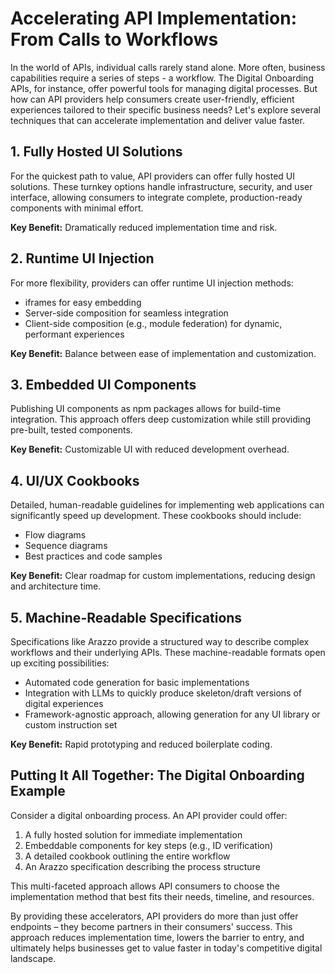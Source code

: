 # Accelerating API Implementation: From Calls to Workflows

In the world of APIs, individual calls rarely stand alone. More often, business capabilities require a series of steps - a workflow. The Digital Onboarding APIs, for instance, offer powerful tools for managing digital processes. But how can API providers help consumers create user-friendly, efficient experiences tailored to their specific business needs? Let's explore several techniques that can accelerate implementation and deliver value faster.

## 1. Fully Hosted UI Solutions

For the quickest path to value, API providers can offer fully hosted UI solutions. These turnkey options handle infrastructure, security, and user interface, allowing consumers to integrate complete, production-ready components with minimal effort.

**Key Benefit:** Dramatically reduced implementation time and risk.

## 2. Runtime UI Injection

For more flexibility, providers can offer runtime UI injection methods:
- iframes for easy embedding
- Server-side composition for seamless integration
- Client-side composition (e.g., module federation) for dynamic, performant experiences

**Key Benefit:** Balance between ease of implementation and customization.

## 3. Embedded UI Components

Publishing UI components as npm packages allows for build-time integration. This approach offers deep customization while still providing pre-built, tested components.

**Key Benefit:** Customizable UI with reduced development overhead.

## 4. UI/UX Cookbooks

Detailed, human-readable guidelines for implementing web applications can significantly speed up development. These cookbooks should include:
- Flow diagrams
- Sequence diagrams
- Best practices and code samples

**Key Benefit:** Clear roadmap for custom implementations, reducing design and architecture time.

## 5. Machine-Readable Specifications

Specifications like Arazzo provide a structured way to describe complex workflows and their underlying APIs. These machine-readable formats open up exciting possibilities:

- Automated code generation for basic implementations
- Integration with LLMs to quickly produce skeleton/draft versions of digital experiences
- Framework-agnostic approach, allowing generation for any UI library or custom instruction set

**Key Benefit:** Rapid prototyping and reduced boilerplate coding.

## Putting It All Together: The Digital Onboarding Example

Consider a digital onboarding process. An API provider could offer:

1. A fully hosted solution for immediate implementation
2. Embeddable components for key steps (e.g., ID verification)
3. A detailed cookbook outlining the entire workflow
4. An Arazzo specification describing the process structure

This multi-faceted approach allows API consumers to choose the implementation method that best fits their needs, timeline, and resources.

By providing these accelerators, API providers do more than just offer endpoints – they become partners in their consumers' success. This approach reduces implementation time, lowers the barrier to entry, and ultimately helps businesses get to value faster in today's competitive digital landscape.